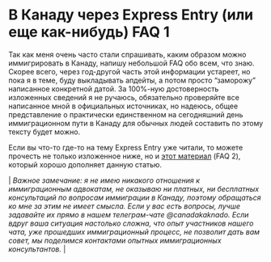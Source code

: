 # __В Канаду через Express Entry (или еще как-нибудь) FAQ 1__

Так как меня очень часто стали спрашивать, каким образом можно иммигрировать в Канаду, напишу небольшой FAQ обо всем, что знаю. Скорее всего, через год-другой часть этой информации устареет, но пока я в теме, буду выкладывать апдейты, а потом просто “заморожу” написанное конкретной датой. За 100%-ную достоверность изложенных сведений я не ручаюсь, обязательно проверяйте все написанное мной в официальных источниках, но надеюсь, общее представление о практически единственном на сегодняшний день иммиграционном пути в Канаду для обычных людей составить по этому тексту будет можно.

Если вы что-то где-то на тему Express Entry уже читали, то можете прочесть не только изложенное ниже, но и [этот материал](http://aquamila.me/canada-faq/) (FAQ 2), который хорошо дополняет данную статью.

| *Важное замечание: я не имею никакого отношения к иммиграционным адвокатам, не оказываю ни платных, ни бесплатных консультаций по вопросам иммиграции в Канаду, поэтому обращаться ко мне за этим не имеет смысла. Если у вас есть вопросы, лучше задавайте их прямо в нашем телеграм-чате @canadakaknado. Если вдруг ваша ситуация настолько сложна, что опыт участников нашего чата, уже прошедших иммиграционный процесс, не позволит дать вам совет, мы поделимся контактами опытных иммиграционных консультантов.* |
